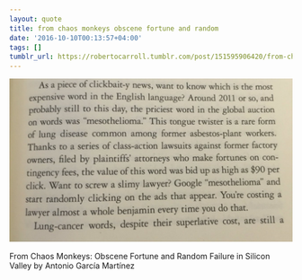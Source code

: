 ```yaml
---
layout: quote
title: from chaos monkeys obscene fortune and random
date: '2016-10-10T00:13:57+04:00'
tags: []
tumblr_url: https://robertocarroll.tumblr.com/post/151595906420/from-chaos-monkeys-obscene-fortune-and-random
---
```

<img src="/images/quotes/tumblr_oetd39wScO1u0ytjpo1_1280.jpg"/><br/><p>From Chaos Monkeys: Obscene Fortune and Random Failure in Silicon Valley by Antonio García Martínez</p>
